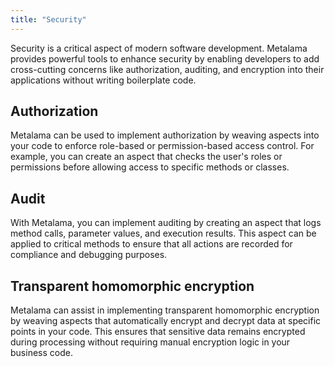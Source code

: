 ```yaml
---
title: "Security"
---
```


Security is a critical aspect of modern software development. Metalama provides powerful tools to enhance security by enabling developers to add cross-cutting concerns like authorization, auditing, and encryption into their applications without writing boilerplate code.

## Authorization

Metalama can be used to implement authorization by weaving aspects into your code to enforce role-based or permission-based access control. For example, you can create an aspect that checks the user's roles or permissions before allowing access to specific methods or classes.

## Audit

With Metalama, you can implement auditing by creating an aspect that logs method calls, parameter values, and execution results. This aspect can be applied to critical methods to ensure that all actions are recorded for compliance and debugging purposes.

## Transparent homomorphic encryption

Metalama can assist in implementing transparent homomorphic encryption by weaving aspects that automatically encrypt and decrypt data at specific points in your code. This ensures that sensitive data remains encrypted during processing without requiring manual encryption logic in your business code.

